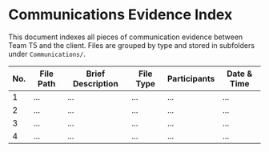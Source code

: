 # Communications Evidence Index

This document indexes all pieces of communication evidence between Team T5 and the client. Files are grouped by type and stored in subfolders under `Communications/`.

| No. | File Path                                  | Brief Description                        | File Type     | Participants               | Date & Time          |
|-----|--------------------------------------------|------------------------------------------|---------------|----------------------------|----------------------|
| 1   | ...                                        | ...                                      | ...           | ...                        | ...                  |
| 2   | ...                                        | ...                                      | ...           | ...                        | ...                  |
| 3   | ...                                        | ...                                      | ...           | ...                        | ...                  |
| 4   | ...                                        | ...                                      | ...           | ...                        | ...                  |
